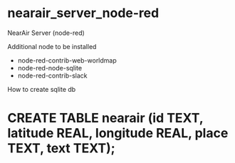 # nearair_server_node-red

NearAir Server (node-red)

Additional node to be installed
- node-red-contrib-web-worldmap
- node-red-node-sqlite
- node-red-contrib-slack

How to create sqlite db
# CREATE TABLE nearair (id TEXT, latitude REAL, longitude REAL, place TEXT, text TEXT);
